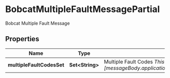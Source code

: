 

# BobcatMultipleFaultMessagePartial

Bobcat Multiple Fault Message

## Properties

| Name | Type | Description | Notes |
|------------ | ------------- | ------------- | -------------|
|**multipleFaultCodesSet** | **Set&lt;String&gt;** | Multiple Fault Codes  _This field represents data of [messageBody.applicationMessage.applicationMessage.faultCodes]_  |  [optional] |



